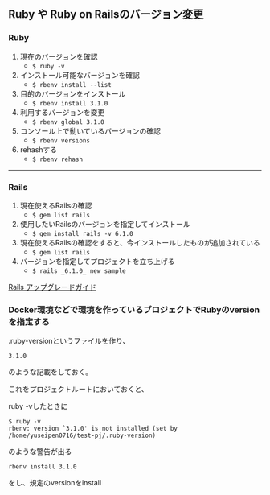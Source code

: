 ## Ruby や Ruby on Railsのバージョン変更

### Ruby

1. 現在のバージョンを確認
    - `$ ruby -v`
2. インストール可能なバージョンを確認
    - `$ rbenv install --list`
3. 目的のバージョンをインストール
    - `$ rbenv install 3.1.0`
4. 利用するバージョンを変更
    - `$ rbenv global 3.1.0`
5. コンソール上で動いているバージョンの確認
    - `$ rbenv versions`
6. rehashする
    - `$ rbenv rehash`

---

### Rails

1. 現在使えるRailsの確認
    - `$ gem list rails`
2. 使用したいRailsのバージョンを指定してインストール
    - `$ gem install rails -v 6.1.0`
3. 現在使えるRailsの確認をすると、今インストールしたものが追加されている
    - `$ gem list rails`
4. バージョンを指定してプロジェクトを立ち上げる
    - `$ rails _6.1.0_ new sample`

[Rails アップグレードガイド](https://railsguides.jp/upgrading_ruby_on_rails.html)

### Docker環境などで環境を作っているプロジェクトでRubyのversionを指定する
.ruby-versionというファイルを作り、
```
3.1.0
```

のような記載をしておく。

これをプロジェクトルートにおいておくと、

ruby -vしたときに

```
$ ruby -v
rbenv: version `3.1.0' is not installed (set by /home/yuseipen0716/test-pj/.ruby-version)
```
のような警告が出る

```
rbenv install 3.1.0
```
をし、規定のversionをinstall

